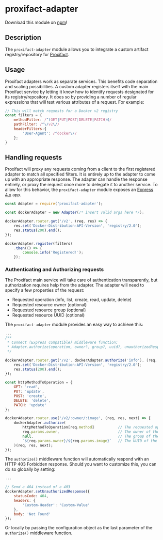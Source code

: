 # proxifact-adapter
Download this module on [npm](https://npmjs.org/packages/proxifact-adapter)!

## Description
The `proxifact-adapter` module allows you to integrate a custom artifact registry/repository for [Proxifact]().

## Usage
Proxifact adapters work as separate services. This benefits code separation and scaling possibilities. A custom adapter registers itself with the main Proxifact service by letting it know how to identify requests designated for its registry/repository. It does so by providing a number of regular expressions that will test various attributes of a request. For example:

```javascript
// This will match requests for a Docker v2 registry
const filters = {
    methodFilter: /^(GET|PUT|POST|DELETE|PATCH)$/
    pathFilter: /^\/v2\//
    headerFilters:{
        'User-Agent': /^docker\//
    };
}
```

## Handling requests
Proxifact will proxy any requests coming from a client to the first registered adapter to match all specified filters. It is entirely up to the adapter to come up with an appropriate response. The adapter can handle the response entirely, or proxy the request once more to delegate it to another service. To allow for this behavior, the `proxifact-adapter` module exposes an [Express 4.x](expressjs.com) app.

```javascript
const Adapter = require('proxifact-adapter');

const dockerAdapter = new Adapter(/* insert valid args here */);

dockerAdapter.router.get('/v2', (req, res) => {
    res.set('Docker-Distribution-API-Version', 'registry/2.0');
    res.status(200).end();
});

dockerAdapter.register(filters)
    .then(() => {
        console.info('Registered!');
    });
```

### Authenticating and Authorizing requests
The Proxifact main service will take care of authentication transparently, but authorization requires help from the adapter. The adapter will need to specify a few properties of the request:

 - Requested operation (info, list, create, read, update, delete)
 - Requested resource owner (optional)
 - Requested resource group (optional)
 - Requested resource UUID (optional)

The `proxifact-adapter` module provides an easy way to achieve this:

```javascript
...
/**
 * Connect (Express compatible) middleware function:
 * Adapter.authorize(operation, owner?, group?, uuid?, unauthorizedResponse?)
 */

dockerAdapter.router.get('/v2', dockerAdapter.authorize('info'), (req, res) => {
    res.set('Docker-Distribution-API-Version', 'registry/2.0');
    res.status(200).end();
});

const httpMethodToOperation = {
    GET: 'read',
    PUT: 'update',
    POST: 'create',
    DELETE: 'delete',
    PATCH: 'update'
};

dockerAdapter.router.use('/v2/:owner/:image', (req, res, next) => {
    dockerAdapter.authorize(
        httpMethodToOperation[req.method]           // The requested operation
        req.params.owner,                           // The owner of the resource
        null,                                       // The group of the resource
        `${req.params.owner}/${req.params.image}`   // The UUID of the resource
    )(req, res, next);
});
```

The `authorize()` middleware function will automatically respond with an HTTP 403 Forbidden response. Should you want to customize this, you can do so globally by setting:

```javascript
...

// Send a 404 instead of a 403
dockerAdapter.setUnauthorizedResponse({
    statusCode: 404,
    headers: {
        'Custom-Header': 'Custom-Value'
    },
    body: 'Not Found'
});
```

Or locally by passing the configuration object as the last parameter of the `authorize()` middleware function.
